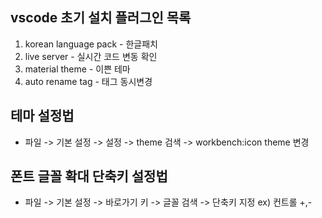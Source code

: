 
## vscode 초기 설치 플러그인 목록
1. korean language pack - 한글패치
2. live server - 실시간 코드 변동 확인
3. material theme - 이쁜 테마
4. auto rename tag - 태그 동시변경

## 테마 설정법
- 파일 -> 기본 설정 -> 설정 -> theme 검색 -> workbench:icon theme 변경
## 폰트 글꼴 확대 단축키 설정법
- 파일 -> 기본 설정 -> 바로가기 키 -> 글꼴 검색 -> 단축키 지정 ex) 컨트롤 +,-

